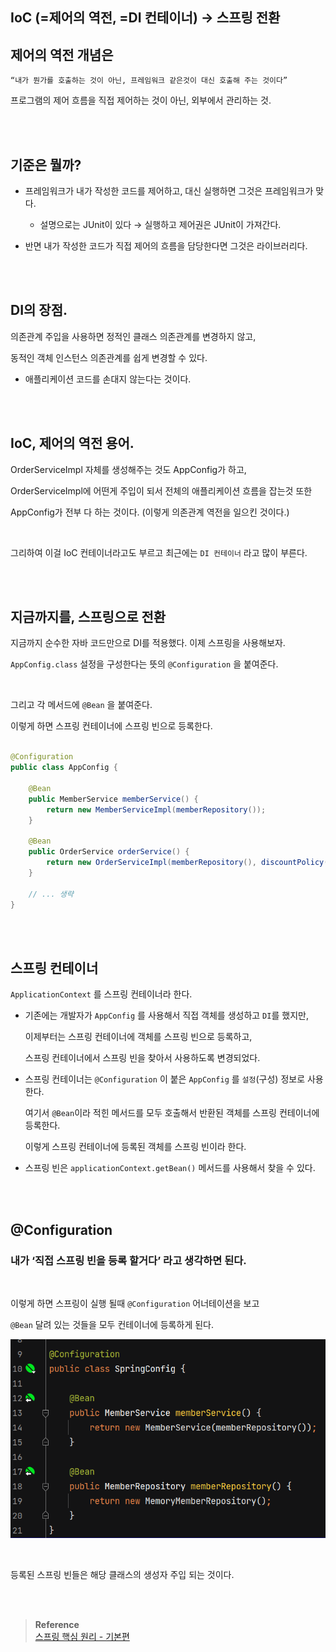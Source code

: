 ## IoC (=제어의 역전, =DI 컨테이너) → 스프링 전환

## 제어의 역전 개념은

```
“내가 뭔가를 호출하는 것이 아닌, 프레임워크 같은것이 대신 호출해 주는 것이다”
```

프로그램의 제어 흐름을 직접 제어하는 것이 아닌, 외부에서 관리하는 것.

<br/><br/>

## 기준은 뭘까?

- 프레임워크가 내가 작성한 코드를 제어하고, 대신 실행하면 그것은 프레임워크가 맞다.

    - 설명으로는 JUnit이 있다 → 실행하고 제어권은 JUnit이 가져간다.

- 반면 내가 작성한 코드가 직접 제어의 흐름을 담당한다면 그것은 라이브러리다.

<br/><br/>

## DI의 장점.

의존관계 주입을 사용하면 정적인 클래스 의존관계를 변경하지 않고, 

동적인 객체 인스턴스 의존관계를 쉽게 변경할 수 있다.

- 애플리케이션 코드를 손대지 않는다는 것이다.

<br/><br/>

## IoC, 제어의 역전 용어.


OrderServiceImpl 자체를 생성해주는 것도 AppConfig가 하고,

OrderServiceImpl에 어떤게 주입이 되서 전체의 애플리케이션 흐름을 잡는것 또한 

AppConfig가 전부 다 하는 것이다. (이렇게 의존관계 역전을 일으킨 것이다.)

<br/>

그리하여 이걸 IoC 컨테이너라고도 부르고 최근에는 `DI 컨테이너` 라고 많이 부른다.

<br/><br/>

## 지금까지를, 스프링으로 전환

지금까지 순수한 자바 코드만으로 DI를 적용했다. 이제 스프링을 사용해보자.

`AppConfig.class` 설정을 구성한다는 뜻의 `@Configuration` 을 붙여준다.

<br/>

그리고 각 메서드에 `@Bean` 을 붙여준다.

이렇게 하면 스프링 컨테이너에 스프링 빈으로 등록한다.

```java

@Configuration
public class AppConfig {
    
    @Bean
    public MemberService memberService() {
        return new MemberServiceImpl(memberRepository());
    }

    @Bean
    public OrderService orderService() {
        return new OrderServiceImpl(memberRepository(), discountPolicy());
    }

    // ... 생략
}
```


<br/><br/>

## 스프링 컨테이너

`ApplicationContext` 를 스프링 컨테이너라 한다.

- 기존에는 개발자가 `AppConfig` 를 사용해서 직접 객체를 생성하고 `DI`를 했지만, 

    이제부터는 스프링 컨테이너에 객체를 스프링 빈으로 등록하고,

    스프링 컨테이너에서 스프링 빈을 찾아서 사용하도록 변경되었다.

- 스프링 컨테이너는 `@Configuration` 이 붙은 `AppConfig` 를 `설정`(구성) 정보로 사용한다. 

    여기서 `@Bean`이라 적힌 메서드를 모두 호출해서 반환된 객체를 스프링 컨테이너에 등록한다. 
    
    이렇게 스프링 컨테이너에 등록된 객체를 스프링 빈이라 한다.
- 스프링 빈은 `applicationContext.getBean()` 메서드를 사용해서 찾을 수 있다.


<br/><br/>

## @Configuration

### 내가 ‘직접 스프링 빈을 등록 할거다’ 라고 생각하면 된다.

<br/>

이렇게 하면 스프링이 실행 될때 `@Configuration` 어너테이션을 보고 

`@Bean` 달려 있는 것들을 모두 컨테이너에 등록하게 된다.

![이미지](/programming/img/입문15.PNG)

<br/>

등록된 스프링 빈들은 해당 클래스의 생성자 주입 되는 것이다.






<br/><br/>


>**Reference** <br/>[스프링 핵심 원리 - 기본편](https://www.inflearn.com/course/%EC%8A%A4%ED%94%84%EB%A7%81-%ED%95%B5%EC%8B%AC-%EC%9B%90%EB%A6%AC-%EA%B8%B0%EB%B3%B8%ED%8E%B8?utm_source=google&utm_medium=cpc&utm_campaign=04.general_backend&utm_content=spring&utm_term=%EC%8A%A4%ED%94%84%EB%A7%81%20%EC%9E%85%EB%AC%B8&gclid=CjwKCAiAjPyfBhBMEiwAB2CCImohok2YrQ2tRdhqfr3cZvKqkIJOHUJ36u6s1-7C9X1gzZIapTvOtxoCangQAvD_BwE)
